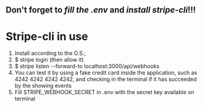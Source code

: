 ## Don't forget to _fill the .env_ and _install stripe-cli_!!!

######

# Stripe-cli in use

1. Install according to the O.S.;
2. $ stripe login (then allow it)
3. $ stripe listen --forward-to localhost:3000/api/webhooks
4. You can test it by using a fake credit card inside the application, such as 4242 4242 4242 4242, and checking in the terminal if it has succeeded by the showing events
5. Fill STRIPE_WEBHOOK_SECRET in .env with the secret key available on terminal

######
